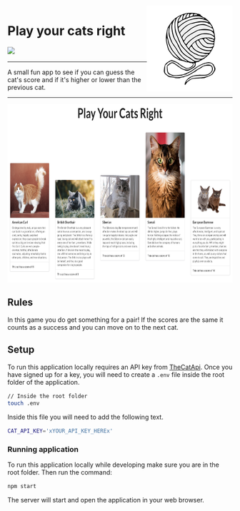 <img src="public/logo192.png" align="right" />

# Play your cats right

![](https://img.shields.io/badge/Cats-Rule-%2360A6A6?style=for-the-badge)

----

A small fun app to see if you can guess the cat's score and if it's higher or lower than the previous cat.

---

<img src="app.png" height="400px" />


## Rules

In this game you do get something for a pair! If the scores are the same it counts as a success and you can move on to the next cat.


## Setup

To run this application locally requires an API key from [TheCatApi](https://thecatapi.com/).  Once you have signed up for a key, you will need to create a ```.env``` file inside the root folder of the application.

```bash
// Inside the root folder
touch .env
```
Inside this file you will need to add the following text.

```bash
CAT_API_KEY='xYOUR_API_KEY_HEREx'
```

### Running application

To run this application locally while developing make sure you are in the root folder. Then run the command:

```bash
npm start
```

The server will start and open the application in your web browser.
